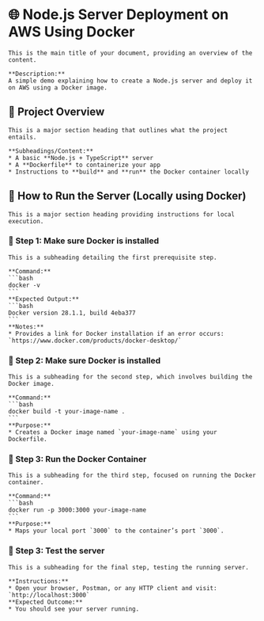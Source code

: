 # 🌐 Node.js Server Deployment on AWS Using Docker
    This is the main title of your document, providing an overview of the content.

    **Description:**
    A simple demo explaining how to create a Node.js server and deploy it on AWS using a Docker image.

## 📁 Project Overview
    This is a major section heading that outlines what the project entails.

    **Subheadings/Content:**
    * A basic **Node.js + TypeScript** server
    * A **Dockerfile** to containerize your app
    * Instructions to **build** and **run** the Docker container locally

## 🚀 How to Run the Server (Locally using Docker)
    This is a major section heading providing instructions for local execution.

### 🧱 Step 1: Make sure Docker is installed
    This is a subheading detailing the first prerequisite step.

    **Command:**
    ```bash
    docker -v
    ```
    **Expected Output:**
    ```bash
    Docker version 28.1.1, build 4eba377
    ```
    **Notes:**
    * Provides a link for Docker installation if an error occurs: `https://www.docker.com/products/docker-desktop/`

### 🧱 Step 2: Make sure Docker is installed
    This is a subheading for the second step, which involves building the Docker image.

    **Command:**
    ```bash
    docker build -t your-image-name .
    ```
    **Purpose:**
    * Creates a Docker image named `your-image-name` using your Dockerfile.

### 🧱 Step 3: Run the Docker Container
    This is a subheading for the third step, focused on running the Docker container.

    **Command:**
    ```bash
    docker run -p 3000:3000 your-image-name
    ```
    **Purpose:**
    * Maps your local port `3000` to the container’s port `3000`.

### 🧱 Step 3: Test the server
    This is a subheading for the final step, testing the running server.

    **Instructions:**
    * Open your browser, Postman, or any HTTP client and visit: `http://localhost:3000`
    **Expected Outcome:**
    * You should see your server running.